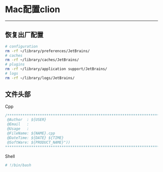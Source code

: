 # Mac配置clion

------

## 恢复出厂配置

```bash
# configuration
rm -rf ~/library/preferences/JetBrains/
# caches
rm -rf ~/library/caches/JetBrains/
# plugins
rm -rf ~/library/application support/JetBrains/
# logs
rm -rf ~/library/logs/JetBrains/
```

## 文件头部

Cpp

```cpp
/*************************************************************************
 @Author  : ${USER}
 @Email   : 
 @Usage   :
 @FileName: ${NAME}.cpp
 @DateTime: ${DATE} ${TIME}
 @SoftWare: ${PRODUCT_NAME}"))
************************************************************************/
```

Shell

```bash
# !/bin/bash
```


